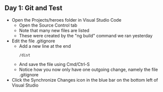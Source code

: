 ## Day 1: Git and Test
 - Open the Projects/heroes folder in Visual Studio Code
   - Open the Source Control tab
   - Note that many new files are listed
   - These were created by the "ng build" command we ran yesterday
 - Edit the file .gitignore
   - Add a new line at the end
     ```
     /dist
     ```
   - And save the file using Cmd/Ctrl-S
   - Notice how you now only have one outgoing change, namely the file .gitignore
 - Click the Synchronize Changes icon in the blue bar on the bottom left of Visual Studio
  
